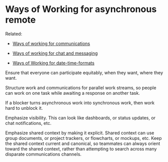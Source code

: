 # Ways of Working for asynchronous remote

Related:

* [Ways of working for communications](../communications)

* [Ways of working for chat and messaging](../chat)

* [Ways of Working for date-time-formats](../date-time-formats)

Ensure that everyone can participate equitably, when they want, where they want.

Structure work and communications for parallel work streams, so people can work on one task while awaiting a response on another task. 

If a blocker turns asynchronous work into synchronous work, then work hard to unblock it.

Emphasize visibility. This can look like dashboards, or status updates, or chat notifications, etc.

Emphasize shared context by making it explicit. Shared context can use group documents, or project trackers, or flowcharts, or mockups, etc.  Keep the shared context current and canonical, so teammates can always orient toward the shared context, rather than attempting to search across many disparate communications channels.
